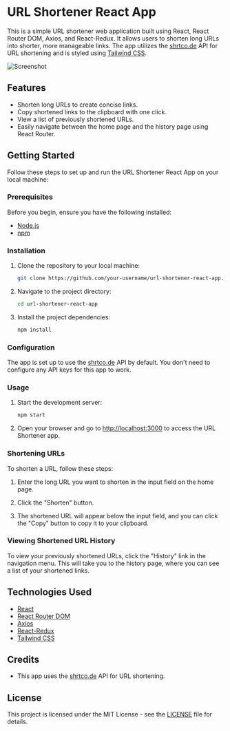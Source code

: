 # URL Shortener React App

This is a simple URL shortener web application built using React, React Router DOM, Axios, and React-Redux. It allows users to shorten long URLs into shorter, more manageable links. The app utilizes the [shrtco.de](https://shrtco.de/) API for URL shortening and is styled using [Tailwind CSS](https://tailwindcss.com/).

![Screenshot](screenshot.png)

## Features

- Shorten long URLs to create concise links.
- Copy shortened links to the clipboard with one click.
- View a list of previously shortened URLs.
- Easily navigate between the home page and the history page using React Router.

## Getting Started

Follow these steps to set up and run the URL Shortener React App on your local machine:

### Prerequisites

Before you begin, ensure you have the following installed:

- [Node.js](https://nodejs.org/)
- [npm](https://www.npmjs.com/)

### Installation

1. Clone the repository to your local machine:

   ```bash
   git clone https://github.com/your-username/url-shortener-react-app.git
   ```

2. Navigate to the project directory:

   ```bash
   cd url-shortener-react-app
   ```

3. Install the project dependencies:

   ```bash
   npm install
   ```

### Configuration

The app is set up to use the [shrtco.de](https://shrtco.de/) API by default. You don't need to configure any API keys for this app to work.

### Usage

1. Start the development server:

   ```bash
   npm start
   ```

2. Open your browser and go to [http://localhost:3000](http://localhost:3000) to access the URL Shortener app.

### Shortening URLs

To shorten a URL, follow these steps:

1. Enter the long URL you want to shorten in the input field on the home page.

2. Click the "Shorten" button.

3. The shortened URL will appear below the input field, and you can click the "Copy" button to copy it to your clipboard.

### Viewing Shortened URL History

To view your previously shortened URLs, click the "History" link in the navigation menu. This will take you to the history page, where you can see a list of your shortened links.

## Technologies Used

- [React](https://reactjs.org/)
- [React Router DOM](https://reactrouter.com/)
- [Axios](https://axios-http.com/)
- [React-Redux](https://react-redux.js.org/)
- [Tailwind CSS](https://tailwindcss.com/)

## Credits

- This app uses the [shrtco.de](https://shrtco.de/) API for URL shortening.

## License

This project is licensed under the MIT License - see the [LICENSE](LICENSE) file for details.